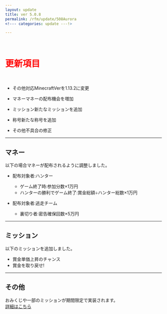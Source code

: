 ```yaml
---
layout: update
title: ver 5.0.8
permalink: /rfm/update/508Aurora 
<!--- categories: update ---!> 

---
```



<br>
<h1 id="1"><font color="red">更新項目</font></h1><br>

+ <span class="yellow-badge">その他</span>対応MinecraftVerを1.13.2に変更    

+ <span class="green-badge">マネー</span>マネーの配布機会を増加    

+ <span class="blue-badge">ミッション</span>新たなミッションを追加      

+ <span class="red-badge">称号</span>新たな称号を追加      

+ <span class="blue-badge">その他</span>不具合の修正  


----------------------------------------------------
## マネー          

以下の場合マネーが配布されるように調整しました。  

+ 配布対象者:ハンター  
  + ゲーム終了時:参加分数×1万円  
  + ハンターの勝利でゲーム終了:賞金総額÷ハンター総数×1万円  

+ 配布対象者:逃走チーム  
  + 裏切り者:密告確保回数×5万円  
  

----------------------------------------------------  
## ミッション            

以下のミッションを追加しました。  

+ 賞金単価上昇のチャンス    
+ 賞金を取り戻せ!   

----------------------------------------------------  
## その他     

おみくじや一部のミッションが期間限定で実装されます。  
[詳細はこちら](https://web.njj12.net/rfm/hny2019)<br/>


  

